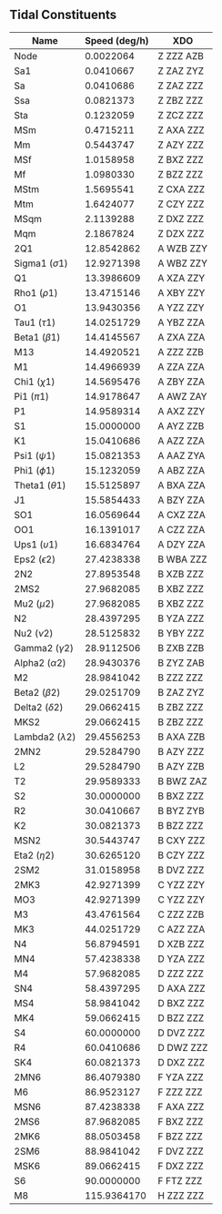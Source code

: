 ## Tidal Constituents

| Name | Speed (deg/h) | XDO |
| --- | --- | --- |
| Node | 0.0022064  | Z ZZZ AZB |
| Sa1 | 0.0410667  | Z ZAZ ZYZ |
| Sa | 0.0410686  | Z ZAZ ZZZ |
| Ssa | 0.0821373  | Z ZBZ ZZZ |
| Sta | 0.1232059  | Z ZCZ ZZZ |
| MSm | 0.4715211  | Z AXA ZZZ |
| Mm | 0.5443747  | Z AZY ZZZ |
| MSf | 1.0158958  | Z BXZ ZZZ |
| Mf | 1.0980330  | Z BZZ ZZZ |
| MStm | 1.5695541  | Z CXA ZZZ |
| Mtm | 1.6424077  | Z CZY ZZZ |
| MSqm | 2.1139288  | Z DXZ ZZZ |
| Mqm | 2.1867824  | Z DZX ZZZ |
| 2Q1 | 12.8542862  | A WZB ZZY |
| Sigma1 ($\sigma 1$) | 12.9271398  | A WBZ ZZY |
| Q1 | 13.3986609  | A XZA ZZY |
| Rho1 ($\rho 1$) | 13.4715146  | A XBY ZZY |
| O1 | 13.9430356  | A YZZ ZZY |
| Tau1 ($\tau 1$) | 14.0251729  | A YBZ ZZA |
| Beta1 ($\beta 1$) | 14.4145567  | A ZXA ZZA |
| M13 | 14.4920521  | A ZZZ ZZB |
| M1 | 14.4966939  | A ZZA ZZA |
| Chi1 ($\chi 1$) | 14.5695476  | A ZBY ZZA |
| Pi1 ($\pi 1$) | 14.9178647  | A AWZ ZAY |
| P1 | 14.9589314  | A AXZ ZZY |
| S1 | 15.0000000  | A AYZ ZZB |
| K1 | 15.0410686  | A AZZ ZZA |
| Psi1 ($\psi 1$) | 15.0821353  | A AAZ ZYA |
| Phi1 ($\phi 1$) | 15.1232059  | A ABZ ZZA |
| Theta1 ($\theta 1$) | 15.5125897  | A BXA ZZA |
| J1 | 15.5854433  | A BZY ZZA |
| SO1 | 16.0569644  | A CXZ ZZA |
| OO1 | 16.1391017  | A CZZ ZZA |
| Ups1 ($\upsilon 1$) | 16.6834764  | A DZY ZZA |
| Eps2 ($\epsilon 2$) | 27.4238338  | B WBA ZZZ |
| 2N2 | 27.8953548  | B XZB ZZZ |
| 2MS2 | 27.9682085  | B XBZ ZZZ |
| Mu2 ($\mu 2$) | 27.9682085  | B XBZ ZZZ |
| N2 | 28.4397295  | B YZA ZZZ |
| Nu2 ($\nu 2$) | 28.5125832  | B YBY ZZZ |
| Gamma2 ($\gamma 2$) | 28.9112506  | B ZXB ZZB |
| Alpha2 ($\alpha 2$) | 28.9430376  | B ZYZ ZAB |
| M2 | 28.9841042  | B ZZZ ZZZ |
| Beta2 ($\beta 2$) | 29.0251709  | B ZAZ ZYZ |
| Delta2 ($\delta 2$) | 29.0662415  | B ZBZ ZZZ |
| MKS2 | 29.0662415  | B ZBZ ZZZ |
| Lambda2 ($\lambda 2$) | 29.4556253  | B AXA ZZB |
| 2MN2 | 29.5284790  | B AZY ZZZ |
| L2 | 29.5284790  | B AZY ZZB |
| T2 | 29.9589333  | B BWZ ZAZ |
| S2 | 30.0000000  | B BXZ ZZZ |
| R2 | 30.0410667  | B BYZ ZYB |
| K2 | 30.0821373  | B BZZ ZZZ |
| MSN2 | 30.5443747  | B CXY ZZZ |
| Eta2 ($\eta 2$) | 30.6265120  | B CZY ZZZ |
| 2SM2 | 31.0158958  | B DVZ ZZZ |
| 2MK3 | 42.9271399  | C YZZ ZZY |
| MO3 | 42.9271399  | C YZZ ZZY |
| M3 | 43.4761564  | C ZZZ ZZB |
| MK3 | 44.0251729  | C AZZ ZZA |
| N4 | 56.8794591  | D XZB ZZZ |
| MN4 | 57.4238338  | D YZA ZZZ |
| M4 | 57.9682085  | D ZZZ ZZZ |
| SN4 | 58.4397295  | D AXA ZZZ |
| MS4 | 58.9841042  | D BXZ ZZZ |
| MK4 | 59.0662415  | D BZZ ZZZ |
| S4 | 60.0000000  | D DVZ ZZZ |
| R4 | 60.0410686  | D DWZ ZZZ |
| SK4 | 60.0821373  | D DXZ ZZZ |
| 2MN6 | 86.4079380  | F YZA ZZZ |
| M6 | 86.9523127  | F ZZZ ZZZ |
| MSN6 | 87.4238338  | F AXA ZZZ |
| 2MS6 | 87.9682085  | F BXZ ZZZ |
| 2MK6 | 88.0503458  | F BZZ ZZZ |
| 2SM6 | 88.9841042  | F DVZ ZZZ |
| MSK6 | 89.0662415  | F DXZ ZZZ |
| S6 | 90.0000000  | F FTZ ZZZ |
| M8 | 115.9364170  | H ZZZ ZZZ |
